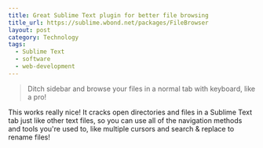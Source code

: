 ```yaml
---
title: Great Sublime Text plugin for better file browsing
title_url: https://sublime.wbond.net/packages/FileBrowser
layout: post
category: Technology
tags:
  - Sublime Text
  - software
  - web-development
---
```

> Ditch sidebar and browse your files in a normal tab with keyboard, like a pro!

This works really nice! It cracks open directories and files in a Sublime Text tab just like other text files, so you can use all of the navigation methods and tools you're used to, like multiple cursors and search & replace to rename files!